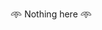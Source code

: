 𖥸 Nothing here 𖥸

<!---
GeneralEncrypted/GeneralEncrypted is a ✨ special ✨ repository because its `README.md` (this file) appears on your GitHub profile.
You can click the Preview link to take a look at your changes.
--->

